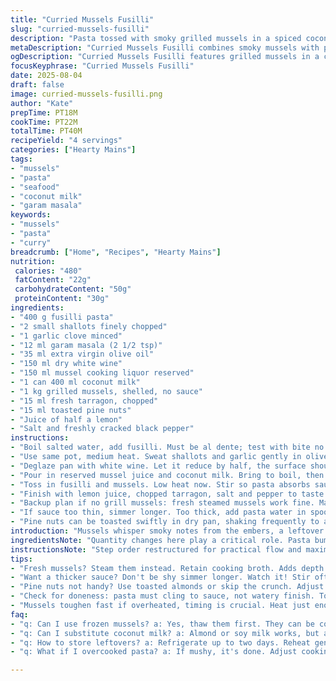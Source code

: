```yaml
---
title: "Curried Mussels Fusilli"
slug: "curried-mussels-fusilli"
description: "Pasta tossed with smoky grilled mussels in a spiced coconut-curry sauce. Fusilli cooked al dente then combined with a reduction of white wine and mussel broth enriched with coconut milk. Shallots and garlic give a fragrant base while fresh tarragon replaces chives for a slightly anise note. Curry powder swapped for garam masala adds earthier complexity. A squeeze of lemon and sprinkle of toasted pine nuts finish the dish, adding brightness and crunch. Practical, adaptable for stovetop or grill leftover mussels. A balance of creamy, briny, and pungent flavors that hinge on timing pasta to sauce absorption and sauce reduction thickness."
metaDescription: "Curried Mussels Fusilli combines smoky mussels with pasta in creamy coconut-curry sauce. A delightful blend of flavors and textures, ready in under 40 minutes."
ogDescription: "Curried Mussels Fusilli features grilled mussels in a creamy coconut-curry sauce. Quick, flavorful, and satisfying; perfect for any seafood lover."
focusKeyphrase: "Curried Mussels Fusilli"
date: 2025-08-04
draft: false
image: curried-mussels-fusilli.png
author: "Kate"
prepTime: PT18M
cookTime: PT22M
totalTime: PT40M
recipeYield: "4 servings"
categories: ["Hearty Mains"]
tags:
- "mussels"
- "pasta"
- "seafood"
- "coconut milk"
- "garam masala"
keywords:
- "mussels"
- "pasta"
- "curry"
breadcrumb: ["Home", "Recipes", "Hearty Mains"]
nutrition: 
 calories: "480"
 fatContent: "22g"
 carbohydrateContent: "50g"
 proteinContent: "30g"
ingredients:
- "400 g fusilli pasta"
- "2 small shallots finely chopped"
- "1 garlic clove minced"
- "12 ml garam masala (2 1/2 tsp)"
- "35 ml extra virgin olive oil"
- "150 ml dry white wine"
- "150 ml mussel cooking liquor reserved"
- "1 can 400 ml coconut milk"
- "1 kg grilled mussels, shelled, no sauce"
- "15 ml fresh tarragon, chopped"
- "15 ml toasted pine nuts"
- "Juice of half a lemon"
- "Salt and freshly cracked black pepper"
instructions:
- "Boil salted water, add fusilli. Must be al dente; test with bite no longer than 8 minutes. Drain, toss with drizzle olive oil to prevent stickiness. Set aside in warm bowl."
- "Use same pot, medium heat. Sweat shallots and garlic gently in olive oil without browning. Toss in garam masala; aroma will lift quickly, don’t let burn."
- "Deglaze pan with white wine. Let it reduce by half, the surface should shimmer and thicken slightly. Stir occasionally to scrape fond."
- "Pour in reserved mussel juice and coconut milk. Bring to boil, then simmer steady. Watch for sauce to reduce by about 50%. You want silkiness with body, not watery."
- "Toss in fusilli and mussels. Low heat now. Stir so pasta absorbs sauce slowly. Should cling to noodles visibly after 3-4 mins, pearls of sauce thickening."
- "Finish with lemon juice, chopped tarragon, salt and pepper to taste. Sprinkle toasted pine nuts for texture contrast. Serve immediately. Avoid overcooking mussels; they toughen fast."
- "Backup plan if no grill mussels: fresh steamed mussels work fine. Maintain cooking liquor for flavor. Substitute tarragon with flat-leaf parsley if needed, lose faint anise but keep freshness."
- "If sauce too thin, simmer longer. Too thick, add pasta water in spoonfuls sparingly. Never rinse pasta or oil will prevent sauce adhesion."
- "Pine nuts can be toasted swiftly in dry pan, shaking frequently to avoid burning. No pine nuts: use toasted almonds or skip crunch altogether."
introduction: "Mussels whisper smoky notes from the embers, a leftover from last night’s barbecue that saves time today. Fusilli, spiral cut nests that catch sauce well. You want a sauce that’s creamy, but not dull - coconut milk folded with savory shellfish liquor, brightened by white wine and nuanced with dry garam masala instead of ordinary curry powder. Tarragon stands in, lending its aromatic licorice twist, fresh and assertive without overpowering. Pine nuts add crunch, a contrast to the chewy bite of mussels and pasta. Timing is everything here: the sauce must reduce just enough to glaze pasta, mussels warmed through but tender, without falling apart. Don’t cook ahead; remnants aren’t the same reheated. The fragrance of garlic, shallots, and spice fills the kitchen as the sauce thickens, coaxing a sheen on each noodle. Work fast once the mussels hit the pot; they lose tenderness with overheat. This isn’t fuss, it’s control — and knowing how to pull off complexity with few steps. Practical, bold, and satisfying."
ingredientsNote: "Quantity changes here play a critical role. Pasta bumped up slightly to 400g to prove more generous portions. Garam masala replaces curry powder for a deeper, earthier spice profile, important to not overpower delicate mussel flavor. Increase of olive oil supports sautéing shallots without burning. Mussel liquor and coconut milk slightly raised in volume for sauce balance after reduced flourish. Tarragon chosen over chives for flavor complexity; fresh herbs in small addition lift, don’t fight. Pine nuts introduced instead of chopped chives — an unexpected textural contrast, lending roast sweetness and crunch to the finish. Lemon juice sharpens and cuts through richness. Substitutions covered: no pine nuts? Use toasted almonds or no nuts at all but hold on freshness and acid. Fresh steamed mussels instead of grilled — retain cooking water to keep that muscular brine punch."
instructionsNote: "Step order restructured for practical flow and maximum flavor extraction. Start with pasta so it cooks while sauce bases are prepared in one pot - no extra pans, less washing. Use same pot to sweat aromatics post pasta boil to build fond layer on bottom, imperative for deep flavors. Garlic and shallots must soften gently, color pale gold not brown, to avoid bitterness. Stir in garam masala quickly to release oils but don’t scorch. Deglazing with wine is methodical — slow reduction with visible evaporation ‘film’ on surface is key, signals proper thickness and concentration. Coconut milk blended in with mussel liquor creates a luxurious, silky texture; boil into reduction rather than stew. Adding pasta and mussels late avoids overcooking; noodles finish absorb sauce gradually like a sponge, indicating readiness when coated fully and liquid reduced to a glossy sheen. Final seasoning with lemon juice balances fat, tarragon adds herby freshness. Pine nuts toasty, added last minute to remain crisp. Troubleshooting included: thin sauce means longer simmer or adding reserved pasta water carefully; too thick, dilute in spot. No rinsing pasta avoids sauce sliding off noodles, essential tip often ignored. Efficient, practical, adaptable technique proven in a working kitchen."
tips:
- "Fresh mussels? Steam them instead. Retain cooking broth. Adds depth. If no fresh, canned mussels work too, but flavor varies, less texture."
- "Want a thicker sauce? Don't be shy simmer longer. Watch it! Stir often; avoid burning. Too thin? Add reserved pasta water or let it reduce."
- "Pine nuts not handy? Use toasted almonds or skip the crunch. Adjust. Flavor still fresh with lemon juice, tarragon retains herb kick."
- "Check for doneness: pasta must cling to sauce, not watery finish. Toss gently, let it absorb. Stir, but avoid breaking mussels."
- "Mussels toughen fast if overheated, timing is crucial. Heat just enough, to warm through at end. Gentle with the heat for best results."
faq:
- "q: Can I use frozen mussels? a: Yes, thaw them first. They can be convenient. Taste might differ slightly. Use same amount if drained."
- "q: Can I substitute coconut milk? a: Almond or soy milk works, but adjust seasoning. Coconut adds richness, other milks less creamy."
- "q: How to store leftovers? a: Refrigerate up to two days. Reheat gently. Not same. Avoid microwaving long - toughens mussels."
- "q: What if I overcooked pasta? a: If mushy, it's done. Adjust cooking time for leftovers. Add less pasta next time maybe."

---
```

